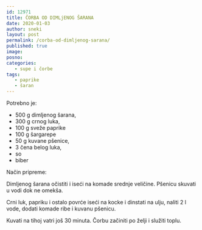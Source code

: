 ```yaml
---
id: 12971
title: ČORBA OD DIMLjENOG ŠARANA
date: 2020-01-03
author: sneki
layout: post
permalink: /corba-od-dimljenog-sarana/
published: true
image: 
posno: 
categories:
   - supe i čorbe
tags:
   - paprike
   - šaran
---
```

Potrebno je:

* 500 g dimljenog šarana, 
* 300 g crnog luka, 
* 100 g sveže paprike
* 100 g šargarepe
* 50 g kuvane pšenice,
* 3 čena belog luka,
* so
* biber


Način pripreme:

Dimljenog šarana očistiti i iseći na komade srednje veličine. Pšenicu skuvati u vodi dok ne omekša. 

Crni luk, papriku i ostalo povrće iseći na kocke i dinstati na ulju, naliti 2 l vode, dodati komade ribe i kuvanu pšenicu. 

Kuvati na tihoj vatri još 30 minuta. Čorbu začiniti po želji i služiti toplu.

  

